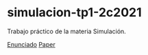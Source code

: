 # simulacion-tp1-2c2021
Trabajo práctico de la materia Simulación.

[Enunciado](docs/fiuba_simulacion_tp1_2c_2021.pdf)
[Paper](docs/using-cellular-automata-to-investigate-pedestrian-conflicts-with-vehicles-in-crosswalk-at-signalized-intersection.pdf)
